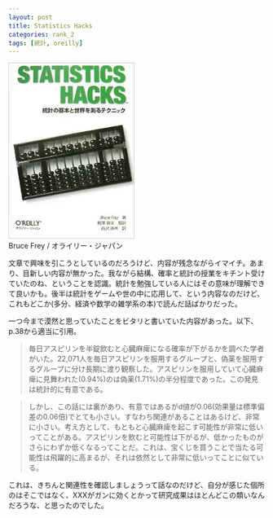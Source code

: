 ```yaml
---
layout: post
title: Statistics Hacks
categories: rank_2
tags: [統計, oreilly]
---
```



<div class="book"><div class="book_image"><a href="http://www.amazon.co.jp/dp/4873113350"><img src="/images/statistics_hacks.jpg"></img></a></div><div class="book_info">Bruce Frey / オライリー・ジャパン</div><div class="clear"></div></div>

文章で興味を引こうとしているのだろうけど、内容が残念ながらイマイチ。あまり、目新しい内容が無かった。我ながら結構、確率と統計の授業をキチント受けていたのね、ということを認識。統計を勉強している人にはその意味が理解できて良いかも。後半は統計をゲームや世の中に応用して、という内容なのだけど、これもどこか(多分、経済や数学の雑学系の本)で読んだ話ばかりだった。 

一つ今まで漠然と思っていたことをビタリと書いていた内容があった。以下、p.38から適当に引用。 

> 毎日アスピリンを半錠飲むと心臓麻痺になる確率が下がるかを調べた学者がいた。22,071人を毎日アスピリンを服用するグループと、偽薬を服用するグループに分け長期に渡り観察した。アスピリンを服用していて心臓麻痺に見舞われた(0.94%)のは偽薬(1.71%)の半分程度であった。この発見は統計的に有意である。 

> しかし、この話には裏があり、有意ではあるがd値が0.06(効果量は標準偏差の0.06倍)でとても小さい。すなわち関連があることはあるけど、非常に小さい。考え方として、もともと心臓麻痺を起こす可能性が非常に低いってことがある。アスピリンを飲むと可能性は下がるが、低かったものがさらにわずか低くなるってことだ。これは、宝くじを買うことで当たる可能性は飛躍的に高まるが、それは依然として非常に低いってことに似ている。 

これは、きちんと関連性を確認しましょうって話なのだけど、自分が感じた個所のはそこではなく、XXXがガンに効くとかって研究成果はほとんどこの類いなんだろうな、と思ったのでした。
